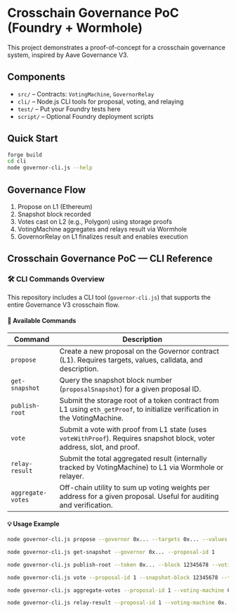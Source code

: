 # Crosschain Governance PoC (Foundry + Wormhole)

This project demonstrates a proof-of-concept for a crosschain governance system, inspired by Aave Governance V3.

## Components

- `src/` – Contracts: `VotingMachine`, `GovernorRelay`
- `cli/` – Node.js CLI tools for proposal, voting, and relaying
- `test/` – Put your Foundry tests here
- `script/` – Optional Foundry deployment scripts

## Quick Start

```bash
forge build
cd cli
node governor-cli.js --help
```

## Governance Flow

1. Propose on L1 (Ethereum)
2. Snapshot block recorded
3. Votes cast on L2 (e.g., Polygon) using storage proofs
4. VotingMachine aggregates and relays result via Wormhole
5. GovernorRelay on L1 finalizes result and enables execution

## Crosschain Governance PoC — CLI Reference

### 🛠 CLI Commands Overview

This repository includes a CLI tool (`governor-cli.js`) that supports the entire Governance V3 crosschain flow.

#### 🔧 Available Commands

| Command               | Description |
|-----------------------|-------------|
| `propose`             | Create a new proposal on the Governor contract (L1). Requires targets, values, calldata, and description. |
| `get-snapshot`        | Query the snapshot block number (`proposalSnapshot`) for a given proposal ID. |
| `publish-root`        | Submit the storage root of a token contract from L1 using `eth_getProof`, to initialize verification in the VotingMachine. |
| `vote`                | Submit a vote with proof from L1 state (uses `voteWithProof`). Requires snapshot block, voter address, slot, and proof. |
| `relay-result`        | Submit the total aggregated result (internally tracked by VotingMachine) to L1 via Wormhole or relayer. |
| `aggregate-votes`     | Off-chain utility to sum up voting weights per address for a given proposal. Useful for auditing and verification. |

#### 💡 Usage Example

```bash
node governor-cli.js propose --governor 0x... --targets 0x... --values 0 --calldatas 0x... --description "Enable crosschain voting"

node governor-cli.js get-snapshot --governor 0x... --proposal-id 1

node governor-cli.js publish-root --token 0x... --block 12345678 --voting-machine 0x...

node governor-cli.js vote --proposal-id 1 --snapshot-block 12345678 --token 0x... --voter 0x... --slot 42 --proof 0x... --voting-machine 0x...

node governor-cli.js aggregate-votes --proposal-id 1 --voting-machine 0x... --voters 0xabc...,0xdef...

node governor-cli.js relay-result --proposal-id 1 --voting-machine 0x... --gas-limit 500000 --eth 0.05
```
